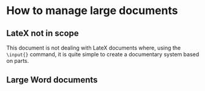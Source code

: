 # How to manage large documents

## LateX not in scope

This document is not dealing with LateX documents where, using the ```\input{}``` command, it is quite simple to create a documentary system based on parts.

## Large Word documents
